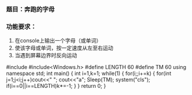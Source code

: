 ### 题目：奔跑的字母

### 功能要求：

1. 在console上输出一个字母（或单词）
1. 使该字母或单词，按一定速度从左至右运动
1. 当遇到屏幕边界时反向运动

#include<iostream>
#include<Windows.h>
#define LENGTH 60 
#define TM 60
using namespace std;
int main()
{
	int i=1,k=1;
	while(1)
	{
		for(i;;i+=k)
		{
			for(int j=1;j<i;j++)cout<<" ";
			cout<<"a";
			Sleep(TM);
			system("cls");
			if(i==0||i==LENGTH)k*=-1;
		}
	}
	return 0;
}


